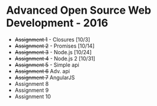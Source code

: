 # Advanced Open Source Web Development - 2016
- ~~Assignment 1~~ - Closures    [10/3]
- ~~Assignment 2~~ - Promises    [10/14]
- ~~Assignment 3~~ - Node.js     [10/24]
- ~~Assignment 4~~ - Node.js 2   [10/31]
- ~~Assignment 5~~ - Simple api 
- ~~Assignment 6~~   Adv. api
- ~~Assignment 7~~   AngularJS
- Assignment 8
- Assignment 9
- Assignment 10

